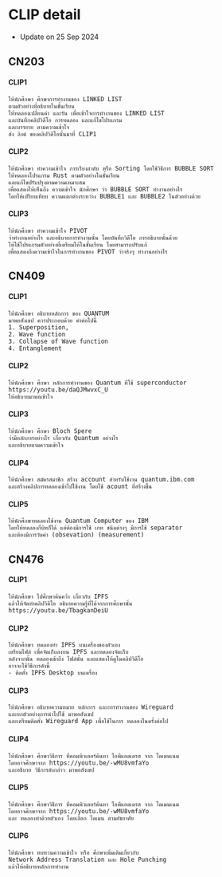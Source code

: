 # CLIP detail

* Update on 25 Sep 2024

## CN203

#### CLIP1

```text
ให้นักศึกษา ศึกษาการทำงานของ LINKED LIST
ตามตัวอย่างที่อธิบายในชั้นเรียน
ให้ทดลองเปลี่ยนค่า และรัน เพื่อเข้าใจการทำงานของ LINKED LIST
และบันทึกคลิปวิดีโอ การทดลอง และแก้ไขโปรแกรม
และบรรยาย ตามความเข้าใจ
ส่ง ลิงค์ ของคลิปวิดีโอนั้นมาที่ CLIP1
```

#### CLIP2

```text
ให้นักศึกษา ทำความเข้าใจ การเรียงลำดับ หรือ Sorting โดยใช้วิธีการ BUBBLE SORT
ให้ทดลองโปรแกรม Rust ตามตัวอย่างในชั้นเรียน
และแก้ไขปรับปรุงตามความเหมาะสม
เพื่อแสดงให้เห็นถึง ความเข้าใจ นักศึกษา ว่า BUBBLE SORT ทำงานอย่างไร
โดยให้เปรียบเทียบ ความแตกต่างระหว่าง BUBBLE1 และ BUBBLE2 ในตัวอย่างด้วย
```

#### CLIP3

```text
ให้นักศึกษา ทำความเข้าใจ PIVOT
ว่าทำงานอย่างไร และอธิบายการทำงานนั้น โดยบันทึกวิดีโอ การอธิบายนั้นด้วย
ให้ใช้โปรแกรมตัวอย่างที่เตรียมให้ในชั้นเรียน โดยสามารถปรับแก้
เพื่อแสดงถึงความเข้าใจในการทำงานของ PIVOT ว่าจริงๆ ทำงานอย่างไร
```
## CN409

#### CLIP1

```text
ให้นักศึกษา อธิบายหลักการ ของ QUANTUM
มาพอสังเขป ควรประกอบด้วย คำต่อไปนี้
1. Superposition,
2. Wave function
3. Collapse of Wave function
4. Entanglement
```

#### CLIP2

```text
ให้นักศึกษา ศึกษา หลักการทำงานของ Quantum ที่ใช้ superconductor
https://youtu.be/daQJMwvxC_U
ให้อธิบายมาพอเข้าใจ
```

#### CLIP3

```text
ให้นักศึกษา ศึกษา Bloch Spere
ว่ามีหลักการอย่างไร เกี่ยวกับ Quantum อย่างไร
และอธิบายตามความเข้าใจ
```

#### CLIP4

```text
ให้นักศึกษา สมัครสมาชิก สร้าง account สำหรับใช้งาน quantum.ibm.com
และสร้างคลิปการทดลองเข้าไปใช้งาน โดยใช้ acount ที่สร้างขึ้น
```

#### CLIP5

```text
ให้นักศึกษาทดลองใช้งาน Quantum Computer ของ IBM
โดยให้ทดลองกี่บิทก็ได้ แต่ต้องมีการใช้ เกท ชนิดต่างๆ มีการใช้ separator
และต้องมีการวัดค่า (obsevation) (measurement)
```

## CN476

#### CLIP1

```text
ให้นักศึกษา ไปศึกษาค้นคว้า เกี่ยวกับ IPFS
แล้วให้จัดทำคลิปวิดีโอ อธิบายความรู้ที่ได้จากการศึกษานั้น
https://youtu.be/TbagkanDeiU
```

#### CLIP2

```text
ให้นักศึกษา ทดลองทำ IPFS บนเครื่องของตัวเอง
เตรียมไฟล์ เพื่อจัดเก็บลงบน IPFS และทดลองจัดเก็บ
หลังจากนั้น ทดลองเข้าถึง ไฟล์นั้น และแสดงให้ดูในคลิปวิดีโอ
อาจจะใช้วิธีการดังนี้
- ติดตั้ง IPFS Desktop บนเครื่อง
```

#### CLIP3

```text
ให้นักศึกษา อธิบายความหมาย หลักการ และการทำงานของ Wireguard
และยกตัวอย่างการนำไปใช้ มาพอสังเขป
และเตรียมติดตั้ง Wireguard App เพื่อใช้ในการ ทดลองในครั้งต่อไป
```

#### CLIP4

```text
ให้นักศึกษา ศึกษาวิธีการ ที่คอมพิวเตอร์ค้นหา ไอพีแอดเดรส จาก โดเมนเนม
โดยอาจศึกษาจาก https://youtu.be/-wMU8vmfaYo
และอธิบาย วิธีการดังกล่าว มาพอสังเขป
```

#### CLIP5

```text
ให้นักศึกษา ศึกษาวิธีการ ที่คอมพิวเตอร์ค้นหา ไอพีแอดเดรส จาก โดเมนเนม
โดยอาจศึกษาจาก https://youtu.be/-wMU8vmfaYo
และ ทดลองทำด้วยตัวเอง โดยเลือก โดเมน ตามอัธยาศัย
```

#### CLIP6

```text
ให้นักศึกษา ทบทวนความเข้าใจ หรือ ศึกษาเพิ่มเติมเกี่ยวกับ
Network Address Translation และ Hole Punching
แล้วให้อธิบายหลักการทำงาน
```

